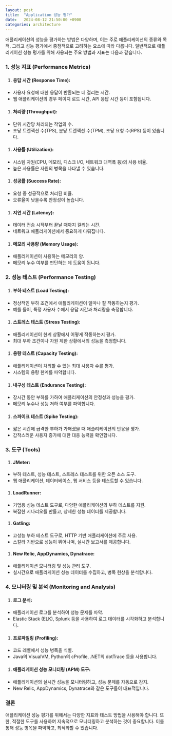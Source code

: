 ```yaml
---
layout: post
title:  "Application 성능 평가"
date:   2024-08-12 21:50:00 +0900
categories: architecture
---
```


애플리케이션의 성능을 평가하는 방법은 다양하며, 이는 주로 애플리케이션의 종류와 목적, 그리고 성능 평가에서 중점적으로 고려하는 요소에 따라 다릅니다. 일반적으로 애플리케이션 성능 평가를 위해 사용되는 주요 방법과 지표는 다음과 같습니다.

### 1. 성능 지표 (Performance Metrics)
1. #### 응답 시간 (Response Time):
* 사용자 요청에 대한 응답이 반환되는 데 걸리는 시간.
* 웹 애플리케이션의 경우 페이지 로드 시간, API 응답 시간 등이 포함됩니다.

1. #### 처리량 (Throughput):
* 단위 시간당 처리되는 작업의 수.
* 초당 트랜잭션 수(TPS), 분당 트랜잭션 수(TPM), 초당 요청 수(RPS) 등이 있습니다.

1. #### 사용률 (Utilization):
* 시스템 자원(CPU, 메모리, 디스크 I/O, 네트워크 대역폭 등)의 사용 비율.
* 높은 사용률은 자원의 병목을 나타낼 수 있습니다.

1. #### 성공률 (Success Rate):
* 요청 중 성공적으로 처리된 비율.
* 오류율이 낮을수록 안정성이 높습니다.

1. #### 지연 시간 (Latency):
* 데이터 전송 시작부터 끝날 때까지 걸리는 시간.
* 네트워크 애플리케이션에서 중요하게 다뤄집니다.

1. #### 메모리 사용량 (Memory Usage):
* 애플리케이션이 사용하는 메모리의 양.
* 메모리 누수 여부를 판단하는 데 도움이 됩니다.

### 2. 성능 테스트 (Performance Testing)
1. #### 부하 테스트 (Load Testing):
* 정상적인 부하 조건에서 애플리케이션이 얼마나 잘 작동하는지 평가.
* 예를 들어, 특정 사용자 수에서 응답 시간과 처리량을 측정합니다.

1. #### 스트레스 테스트 (Stress Testing):
* 애플리케이션이 한계 상황에서 어떻게 작동하는지 평가.
* 최대 부하 조건이나 자원 제한 상황에서의 성능을 측정합니다.

1. #### 용량 테스트 (Capacity Testing):
* 애플리케이션이 처리할 수 있는 최대 사용자 수를 평가.
* 시스템의 용량 한계를 파악합니다.

1. #### 내구성 테스트 (Endurance Testing):
* 장시간 동안 부하를 가하여 애플리케이션의 안정성과 성능을 평가.
* 메모리 누수나 성능 저하 여부를 파악합니다.

1. #### 스파이크 테스트 (Spike Testing):
* 짧은 시간에 급격한 부하가 가해졌을 때 애플리케이션의 반응을 평가.
* 갑작스러운 사용자 증가에 대한 대응 능력을 확인합니다.

### 3. 도구 (Tools)
1. #### JMeter:
* 부하 테스트, 성능 테스트, 스트레스 테스트를 위한 오픈 소스 도구.
* 웹 애플리케이션, 데이터베이스, 웹 서비스 등을 테스트할 수 있습니다.

1. #### LoadRunner:
* 기업용 성능 테스트 도구로, 다양한 애플리케이션의 부하 테스트를 지원.
* 복잡한 시나리오를 만들고, 상세한 성능 데이터를 제공합니다.

1. #### Gatling:
* 고성능 부하 테스트 도구로, HTTP 기반 애플리케이션에 주로 사용.
* 스칼라 기반으로 성능이 뛰어나며, 실시간 보고서를 제공합니다.

1. #### New Relic, AppDynamics, Dynatrace:
* 애플리케이션 모니터링 및 성능 관리 도구.
* 실시간으로 애플리케이션 성능 데이터를 수집하고, 병목 현상을 분석합니다.

### 4. 모니터링 및 분석 (Monitoring and Analysis)
1. #### 로그 분석:
* 애플리케이션 로그를 분석하여 성능 문제를 파악.
* Elastic Stack (ELK), Splunk 등을 사용하여 로그 데이터를 시각화하고 분석합니다.

1. #### 프로파일링 (Profiling):
* 코드 레벨에서 성능 병목을 식별.
* Java의 VisualVM, Python의 cProfile, .NET의 dotTrace 등을 사용합니다.

1. #### 애플리케이션 성능 모니터링 (APM) 도구:
* 애플리케이션의 실시간 성능을 모니터링하고, 성능 문제를 자동으로 감지.
* New Relic, AppDynamics, Dynatrace와 같은 도구들이 대표적입니다.

### 결론
애플리케이션 성능 평가를 위해서는 다양한 지표와 테스트 방법을 사용해야 합니다. 또한, 적절한 도구를 사용하여 지속적으로 모니터링하고 분석하는 것이 중요합니다. 이를 통해 성능 병목을 파악하고, 최적화할 수 있습니다.
